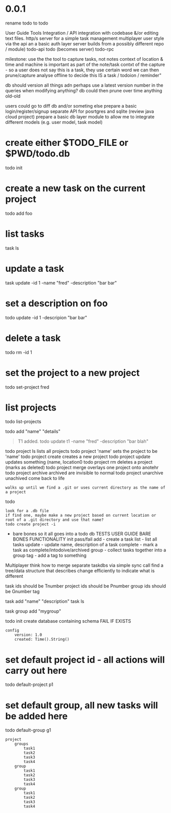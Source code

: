 # 0.0.1

rename todo to todo

User Guide
Tools Integration / API integration with codebase &/or editing text files.
http/s server for a simple task management
multiplayer user style via the api an a basic auth layer
server builds from a possibly different repo / module)
	todo-api
	todo		(becomes server)
	todo-rpc

milestone: use the the tool to capture tasks, not notes
	context of location & time and machine is important as part of the note/task
	contxt of the capture - so a user does not say this is a task, they use certain word we can then prune/capture analyse offline to decide this IS a task / todoion / reminder"

db should version all things adn perhaps use a latest version number in the queries when modifying anything?
db could then prune over time anything old-old

users could go to diff db and/or someting else
prepare a basic login/register/signup separate API for posrtgres and sqlite (review java cloud project)
prepare a basic db layer module to allow me to integrate different models (e.g. user model, task model)


# create either $TODO_FILE or $PWD/todo.db
todo init

# create a new task on the current project
todo add foo

# list tasks
task ls

# update a task
task update -id 1 -name "fred" -description "bar bar"

# set a description on foo
todo update -id 1 -descripion "bar bar"

# delete a task
todo rm -id 1

# set the project to a new project
todo set-project fred

# list projects
todo list-projects



todo add "name" "details"
>T1 added.
todo update t1 -name "fred" -description "bar blah"


todo project ls                    lists all projects
todo project 'name'                sets the project to be 'name'
todo project create                creates a new project
todo project update                updates something (name, location0
todo project rm                    deletes a project (marks as deleted)
todo project merge                 overlays one project onto anotehr
todo project archive               archived are invisible to normal
todo project unarchive             unachived come back to life

    walks up until we find a .git or uses current directory as the name of a project

todo 

    look for a .db file
    if find one, maybe make a new project based on current location or root of a .git directory and use that name?
    todo create project -i


- bare bones so it all goes into a todo db
    TESTS
    USER GUIDE
    BARE BONES FUNCTIONALITY
    init        pass/fail
    add         - create a task
    list        - list all tasks
    update      - update name, description of a task
    complete    - mark a task as complete/intodoive/archived
    group       - collect tasks together into a group
    tag         - add  a tag to something


Multiplayer
    think how to merge separate taskdbs via  simple sync call
    find a tree/data structure that describes change efficiently to indicate what is different

task ids should be Tnumber
project ids should be Pnumber
group ids should be Gnumber
tag

task add "name" "description"
task ls

task group add "mygroup"

todo init
    create database containing schema
        FAIL IF EXISTS

    config
        version: 1.0
        created: Time().String()

# set default project id - all actions will carry out here
todo default-project p1

# set default group, all new tasks will be added here
todo default-group g1

    project
        groups
            task1
            task2
            task3
            task4
        group
            task1
            task2
            task3
            task4
        group
            task1
            task2
            task3
            task4

